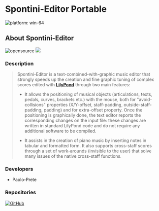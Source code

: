 # Spontini-Editor Portable
 ![platform: win-64](https://img.shields.io/badge/platform-win--64-informational)

## About Spontini-Editor
 ![opensource](https://img.shields.io/badge/opensource-brightgreen)
 [![](https://img.shields.io/github/license/paopre/Spontini)](https://github.com/paopre/Spontini/blob/master/LICENSE)

### Description
 > Spontini-Editor is a text-combined-with-graphic music editor that strongly speeds up the creation and fine graphic tuning of complex scores edited with **[LilyPond](https://lilypond.org)** through two main features:
 >
 > * It allows the positioning of musical objects (articulations, texts, pedals, curves, brackets etc.) with the mouse, both for "avoid-collisions" properties (X/Y-offset, staff-padding, outside-staff-padding, padding) and for extra-offset property. Once the positioning is graphically done, the text editor reports the corresponding changes on the input file: these changes are written in standard LilyPond code and do not require any additional software to be compiled.
 >
 > * It assists in the creation of piano music by inserting notes in tabular and formatted form. It also supports cross-staff scores through a set of work-arounds (invisible to the user) that solve many issues of the native cross-staff functions.

### Developers
 - Paolo-Prete

### Repositories
 [![GitHub](https://img.shields.io/badge/GitHub-181717?logo=github&logoColor=fff&style=for-the-badge)](https://github.com/paopre/Spontini)
